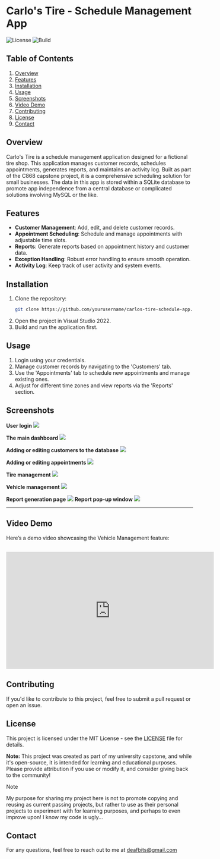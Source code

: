 
# Carlo's Tire - Schedule Management App

![License](https://img.shields.io/badge/license-MIT-blue)
![Build](https://img.shields.io/badge/build-passing-brightgreen)

## Table of Contents
1. [Overview](#overview)
2. [Features](#features)
3. [Installation](#installation)
4. [Usage](#usage)
5. [Screenshots](#screenshots)
6. [Video Demo](#video-demo)
7. [Contributing](#contributing)
8. [License](#license)
9. [Contact](#contact)

## Overview
Carlo's Tire is a schedule management application designed for a fictional tire shop. This application manages customer records, schedules appointments, generates reports, and maintains an activity log. Built as part of the C868 capstone project, it is a comprehensive scheduling solution for small businesses. 
The data in this app is stored within a SQLite database to promote app independence from a central database or complicated solutions involving MySQL or the like.

## Features
- **Customer Management**: Add, edit, and delete customer records.
- **Appointment Scheduling**: Schedule and manage appointments with adjustable time slots.
- **Reports**: Generate reports based on appointment history and customer data.
- **Exception Handling**: Robust error handling to ensure smooth operation.
- **Activity Log**: Keep track of user activity and system events.

## Installation

1. Clone the repository:
   ```bash
   git clone https://github.com/yourusername/carlos-tire-schedule-app.git
   ```
2. Open the project in Visual Studio 2022.
3. Build and run the application first.

## Usage

1. Login using your credentials.
2. Manage customer records by navigating to the 'Customers' tab.
3. Use the 'Appointments' tab to schedule new appointments and manage existing ones.
4. Adjust for different time zones and view reports via the 'Reports' section.

## Screenshots

**User login**
![](Media/login-filled.png)

**The main dashboard**
![](Media/dashboard-complete.png)


**Adding or editing customers to the database**
![](Media/add-edit-customer-page.png)


**Adding or editing appointments**
![](Media/add-edit-appt-page.png)

**Tire management**
![](Media/tire-mgmt-page.png)

**Vehicle management**
![](Media/vehicle-mgmt-page.png)

**Report generation page**
![](Media/report-page-dropdown-demo.png)
**Report pop-up window**
![](Media/report-window-result.png)


---

## Video Demo

Here’s a demo video showcasing the Vehicle Management feature:

[<iframe width="560" height="315" src="https://www.youtube.com/embed/8OyW-fVfc0s" frameborder="0" allowfullscreen></iframe>
](https://youtu.be/8OyW-fVfc0s)
---
## Contributing
If you'd like to contribute to this project, feel free to submit a pull request or open an issue.

## License
This project is licensed under the MIT License - see the [LICENSE](LICENSE) file for details.

**Note:** This project was created as part of my university capstone, and while it's open-source, it is intended for learning and educational purposes. Please provide attribution if you use or modify it, and consider giving back to the community!

> [!NOTE]
> My purpose for sharing my project here is not to promote copying and reusing as current passing projects, but rather to use as their personal projects to experiment with for learning purposes, and perhaps to even improve upon!
> I know my code is ugly...

## Contact
For any questions, feel free to reach out to me at deafbits@gmail.com

